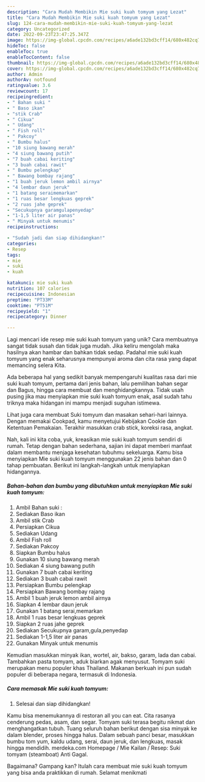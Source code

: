 ```yaml
---
description: "Cara Mudah Membikin Mie suki kuah tomyum yang Lezat"
title: "Cara Mudah Membikin Mie suki kuah tomyum yang Lezat"
slug: 124-cara-mudah-membikin-mie-suki-kuah-tomyum-yang-lezat
category: Uncategorized
date: 2022-09-23T23:47:25.347Z
image: https://img-global.cpcdn.com/recipes/a6ade132bd3cff14/680x482cq70/mie-suki-kuah-tomyum-foto-resep-utama.jpg
hideToc: false
enableToc: true
enableTocContent: false
thumbnail: https://img-global.cpcdn.com/recipes/a6ade132bd3cff14/680x482cq70/mie-suki-kuah-tomyum-foto-resep-utama.jpg
cover: https://img-global.cpcdn.com/recipes/a6ade132bd3cff14/680x482cq70/mie-suki-kuah-tomyum-foto-resep-utama.jpg
author: Admin
authorAv: notfound
ratingvalue: 3.6
reviewcount: 17
recipeingredient:
- " Bahan suki "
- " Baso ikan"
- "stik Crab"
- " Cikua"
- " Udang"
- " Fish roll"
- " Pakcoy"
- " Bumbu halus"
- "10 siung bawang merah"
- "4 siung bawang putih"
- "7 buah cabai keriting"
- "3 buah cabai rawit"
- " Bumbu pelengkap"
- " Bawang bombay rajang"
- "1 buah jeruk lemon ambil airnya"
- "4 lembar daun jeruk"
- "1 batang seraimemarkan"
- "1 ruas besar lengkuas geprek"
- "2 ruas jahe geprek"
- "Secukupnya garamgulapenyedap"
- "1-1,5 liter air panas"
- " Minyak untuk menumis"
recipeinstructions:

- "Sudah jadi dan siap dihidangkan!"
categories:
- Resep
tags:
- mie
- suki
- kuah

katakunci: mie suki kuah 
nutrition: 107 calories
recipecuisine: Indonesian
preptime: "PT33M"
cooktime: "PT51M"
recipeyield: "1"
recipecategory: Dinner

---
```





Lagi mencari ide resep mie suki kuah tomyum yang unik? Cara membuatnya sangat tidak susah dan tidak juga mudah. Jika keliru mengolah maka hasilnya akan hambar dan bahkan tidak sedap. Padahal mie suki kuah tomyum yang enak seharusnya mempunyai aroma dan cita rasa yang dapat memancing selera Kita.





Ada beberapa hal yang sedikit banyak mempengaruhi kualitas rasa dari mie suki kuah tomyum, pertama dari jenis bahan, lalu pemilihan bahan segar dan Bagus, hingga cara membuat dan menghidangkannya. Tidak usah pusing jika mau menyiapkan mie suki kuah tomyum enak,      asal sudah tahu triknya maka hidangan ini mampu menjadi suguhan istimewa.














Lihat juga cara membuat Suki tomyum dan masakan sehari-hari lainnya. Dengan memakai Cookpad, kamu menyetujui Kebijakan Cookie dan Ketentuan Pemakaian. Terakhir masukkan crab stick, koreksi rasa, angkat.






Nah, kali ini kita coba, yuk, kreasikan mie suki kuah tomyum sendiri di rumah. Tetap dengan bahan sederhana, sajian ini dapat memberi manfaat dalam membantu menjaga kesehatan tubuhmu sekeluarga. Kamu bisa menyiapkan Mie suki kuah tomyum menggunakan 22 jenis bahan dan 0 tahap pembuatan. Berikut ini langkah-langkah untuk menyiapkan hidangannya.

<!--inarticleads1-->

##### Bahan-bahan dan bumbu yang dibutuhkan untuk menyiapkan Mie suki kuah tomyum:

1. Ambil  Bahan suki :
1. Sediakan  Baso ikan
1. Ambil stik Crab
1. Persiapkan  Cikua
1. Sediakan  Udang
1. Ambil  Fish roll
1. Sediakan  Pakcoy
1. Siapkan  Bumbu halus
1. Gunakan 10 siung bawang merah
1. Sediakan 4 siung bawang putih
1. Gunakan 7 buah cabai keriting
1. Sediakan 3 buah cabai rawit
1. Persiapkan  Bumbu pelengkap
1. Persiapkan  Bawang bombay rajang
1. Ambil 1 buah jeruk lemon ambil airnya
1. Siapkan 4 lembar daun jeruk
1. Gunakan 1 batang serai,memarkan
1. Ambil 1 ruas besar lengkuas geprek
1. Siapkan 2 ruas jahe geprek
1. Sediakan Secukupnya garam,gula,penyedap
1. Sediakan 1-1,5 liter air panas
1. Gunakan  Minyak untuk menumis


Kemudian masukkan minyak ikan, wortel, air, bakso, garam, lada dan cabai. Tambahkan pasta tomyam, aduk biarkan agak menyusut. Tomyam suki merupakan menu populer khas Thailand. Makanan berkuah ini pun sudah populer di beberapa negara, termasuk di Indonesia. 

<!--inarticleads2-->

##### Cara memasak Mie suki kuah tomyum:


1. Selesai dan siap dihidangkan!

Kamu bisa menemukannya di restoran all you can eat. Cita rasanya cenderung pedas, asam, dan segar. Tomyam suki terasa begitu nikmat dan menghangatkan tubuh. Tuang seluruh bahan berikut dengan sisa minyak ke dalam blender, proses hingga halus. Dalam sebuah panci besar, masukkan bumbu tom yum, kaldu udang, serai, daun jeruk, dan lengkuas, masak hingga mendidih. merdeka.com Homepage / Mie Kailan / Resep: Suki tomyam (steamboat) Anti Gagal. 

Bagaimana? Gampang kan? Itulah cara membuat mie suki kuah tomyum yang bisa anda praktikkan di rumah. Selamat menikmati
